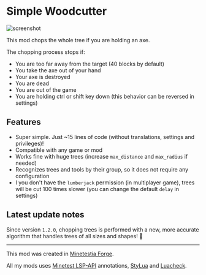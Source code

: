 # Simple Woodcutter

![screenshot](screenshot.gif)

This mod chops the whole tree if you are holding an axe.

The chopping process stops if:

- You are too far away from the target (40 blocks by default)
- You take the axe out of your hand
- Your axe is destroyed
- You are dead
- You are out of the game
- You are holding ctrl or shift key down (this behavior can be reversed in
  settings)

## Features

- Super simple. Just ~15 lines of code (without translations, settings and
  privileges)!
- Compatible with any game or mod
- Works fine with huge trees (increase `max_distance` and `max_radius` if
  needed)
- Recognizes trees and tools by their group, so it does not require any
  configuration
- I you don't have the `lumberjack` permission (in multiplayer game), trees will
  be cut 100 times slower (you can change the default `delay` in settings)

## Latest update notes

Since version `1.2.0`, chopping trees is performed with a new, more accurate
algorithm that handles trees of all sizes and shapes! 🎉

---

This mod was created in [Minetestia Forge].

All my mods uses [Minetest LSP-API] annotations, [StyLua] and [Luacheck].

[Minetestia Forge]: https://github.com/orgs/minetestia/repositories
[Minetest LSP-API]: https://github.com/minetest-toolkit/minetest-lsp-api
[StyLua]: https://github.com/JohnnyMorganz/StyLua
[Luacheck]: https://github.com/mpeterv/luacheck
